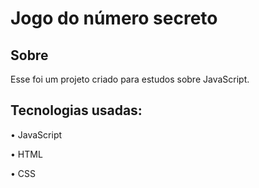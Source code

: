 <h1>Jogo do número secreto</h1>

<h2>Sobre</h2>
<p>Esse foi um projeto criado para estudos sobre JavaScript.</p>

## Tecnologias usadas:
<p>• JavaScript</p>
<p>• HTML</p>
<p>• CSS</p>
